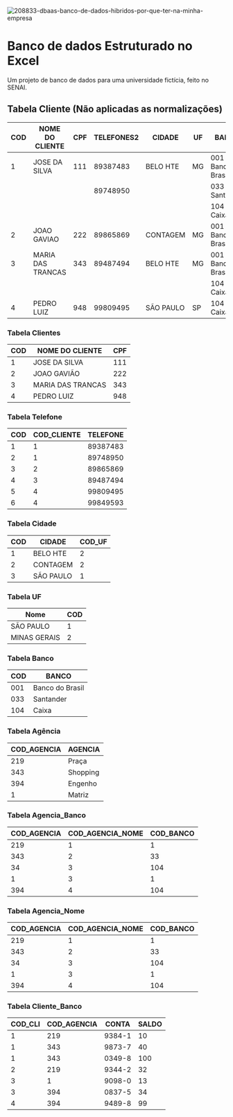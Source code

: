 ![208833-dbaas-banco-de-dados-hibridos-por-que-ter-na-minha-empresa](https://github.com/Ilan-dev0/projeto-bdbanco/assets/79155978/f9107483-a529-4efd-b5b6-d926a4dfad85)

# Banco de dados Estruturado no Excel
Um projeto de banco de dados para uma universidade fictícia, feito no SENAI.



## Tabela Cliente (Não aplicadas as normalizações)

| COD | NOME DO CLIENTE       | CPF | TELEFONES2 | CIDADE     | UF | BANCO                   | AGENCIA         | CONTA    | SALDO |
|-----|-----------------------|-----|------------|------------|----|-------------------------|-----------------|----------|-------|
| 1   | JOSE DA SILVA         | 111 | 89387483   | BELO HTE   | MG | 001 - Banco do Brasil  | 0219 - Praça    | 9384-1   | 10,00 |
|     |                       |     | 89748950   |            |    | 033 - Santander         | 0343 - Shopping | 9873-7   | 40,00 |
|     |                       |     |            |            |    | 104 - Caixa             | 0034 - Matriz   | 0349-8   | 100,00|
| 2   | JOAO GAVIAO           | 222 | 89865869   | CONTAGEM   | MG | 001 - Banco do Brasil  | 0219 - Praça    | 9344-2   | 32,00 |
| 3   | MARIA DAS TRANCAS     | 343 | 89487494   | BELO HTE   | MG | 001 - Banco do Brasil  | 0001 - Matriz  | 9098-0   | 13,00 |
|     |                       |     |            |            |    | 104 - Caixa             | 0394 - Engenho | 0837-5   | 34,00 |
| 4   | PEDRO LUIZ            | 948 | 99809495   | SÃO PAULO  | SP | 104 - Caixa             | 0394 - Engenho | 9489-8   | 99,00 |

### Tabela Clientes

| COD | NOME DO CLIENTE    | CPF |
|-----|--------------------|-----|
| 1   | JOSE DA SILVA      | 111 |
| 2   | JOAO GAVIÃO        | 222 |
| 3   | MARIA DAS TRANCAS  | 343 |
| 4   | PEDRO LUIZ         | 948 |

### Tabela Telefone 

| COD | COD_CLIENTE | TELEFONE  |
|-----|------------|-----------|
| 1   | 1          | 89387483  |
| 2   | 1          | 89748950  |
| 3   | 2          | 89865869  |
| 4   | 3          | 89487494  |
| 5   | 4          | 99809495  |
| 6   | 4          | 99849593  |

### Tabela Cidade

| COD | CIDADE     | COD_UF |
|-----|------------|--------|
| 1   | BELO HTE   | 2      |
| 2   | CONTAGEM   | 2      |
| 3   | SÃO PAULO  | 1      |

### Tabela UF

| Nome         | COD |
|--------------|-----|
| SÃO PAULO    | 1   |
| MINAS GERAIS | 2   |

### Tabela Banco

| COD | BANCO                 |
|-----|-----------------------|
| 001 | Banco do Brasil      |
| 033 | Santander            |
| 104 | Caixa                |

### Tabela Agência

| COD_AGENCIA | AGENCIA           |
|------------|-------------------|
| 219        | Praça             |
| 343        | Shopping          |
| 394        | Engenho           |
| 1          | Matriz            |

### Tabela Agencia_Banco

| COD_AGENCIA | COD_AGENCIA_NOME | COD_BANCO |
|------------|-------------------|-----------|
| 219        | 1               | 1         |
| 343        | 2               | 33        |
| 34         | 3               | 104       |
| 1          | 3               | 1         |
| 394        | 4               | 104       |

### Tabela Agencia_Nome

| COD_AGENCIA | COD_AGENCIA_NOME | COD_BANCO |
|------------|-------------------|-----------|
| 219        | 1               | 1         |
| 343        | 2               | 33        |
| 34         | 3               | 104       |
| 1          | 3               | 1         |
| 394        | 4               | 104       |

### Tabela Cliente_Banco

| COD_CLI | COD_AGENCIA | CONTA    | SALDO |
|---------|-------------|----------|-------|
| 1       | 219         | 9384-1   | 10    |
| 1       | 343         | 9873-7   | 40    |
| 1       | 343         | 0349-8   | 100   |
| 2       | 219         | 9344-2   | 32    |
| 3       | 1           | 9098-0   | 13    |
| 3       | 394         | 0837-5   | 34    |
| 4       | 394         | 9489-8   | 99    |


